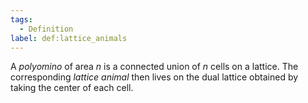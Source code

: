 ```yaml
---
tags:
  - Definition
label: def:lattice_animals
---
```

A *polyomino* of area $n$ is a connected union of $n$ cells on a lattice. 
The corresponding *lattice animal* then lives on the dual lattice obtained by taking the center of each cell.
